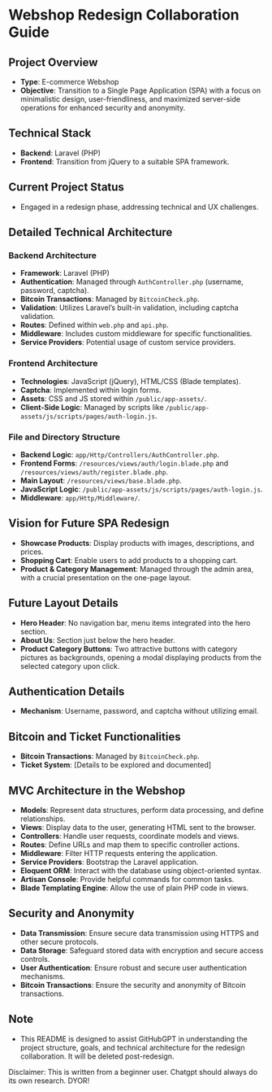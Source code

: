 # Webshop Redesign Collaboration Guide

## Project Overview
- **Type**: E-commerce Webshop
- **Objective**: Transition to a Single Page Application (SPA) with a focus on minimalistic design, user-friendliness, and maximized server-side operations for enhanced security and anonymity.

## Technical Stack
- **Backend**: Laravel (PHP)
- **Frontend**: Transition from jQuery to a suitable SPA framework.

## Current Project Status
- Engaged in a redesign phase, addressing technical and UX challenges.

## Detailed Technical Architecture

### Backend Architecture
- **Framework**: Laravel (PHP)
- **Authentication**: Managed through `AuthController.php` (username, password, captcha).
- **Bitcoin Transactions**: Managed by `BitcoinCheck.php`.
- **Validation**: Utilizes Laravel’s built-in validation, including captcha validation.
- **Routes**: Defined within `web.php` and `api.php`.
- **Middleware**: Includes custom middleware for specific functionalities.
- **Service Providers**: Potential usage of custom service providers.

### Frontend Architecture
- **Technologies**: JavaScript (jQuery), HTML/CSS (Blade templates).
- **Captcha**: Implemented within login forms.
- **Assets**: CSS and JS stored within `/public/app-assets/`.
- **Client-Side Logic**: Managed by scripts like `/public/app-assets/js/scripts/pages/auth-login.js`.

### File and Directory Structure
- **Backend Logic**: `app/Http/Controllers/AuthController.php`.
- **Frontend Forms**: `/resources/views/auth/login.blade.php` and `/resources/views/auth/register.blade.php`.
- **Main Layout**: `/resources/views/base.blade.php`.
- **JavaScript Logic**: `/public/app-assets/js/scripts/pages/auth-login.js`.
- **Middleware**: `app/Http/Middleware/`.

## Vision for Future SPA Redesign
- **Showcase Products**: Display products with images, descriptions, and prices.
- **Shopping Cart**: Enable users to add products to a shopping cart.
- **Product & Category Management**: Managed through the admin area, with a crucial presentation on the one-page layout.

## Future Layout Details
- **Hero Header**: No navigation bar, menu items integrated into the hero section.
- **About Us**: Section just below the hero header.
- **Product Category Buttons**: Two attractive buttons with category pictures as backgrounds, opening a modal displaying products from the selected category upon click.

## Authentication Details
- **Mechanism**: Username, password, and captcha without utilizing email.

## Bitcoin and Ticket Functionalities
- **Bitcoin Transactions**: Managed by `BitcoinCheck.php`.
- **Ticket System**: [Details to be explored and documented]

## MVC Architecture in the Webshop
- **Models**: Represent data structures, perform data processing, and define relationships.
- **Views**: Display data to the user, generating HTML sent to the browser.
- **Controllers**: Handle user requests, coordinate models and views.
- **Routes**: Define URLs and map them to specific controller actions.
- **Middleware**: Filter HTTP requests entering the application.
- **Service Providers**: Bootstrap the Laravel application.
- **Eloquent ORM**: Interact with the database using object-oriented syntax.
- **Artisan Console**: Provide helpful commands for common tasks.
- **Blade Templating Engine**: Allow the use of plain PHP code in views.

## Security and Anonymity
- **Data Transmission**: Ensure secure data transmission using HTTPS and other secure protocols.
- **Data Storage**: Safeguard stored data with encryption and secure access controls.
- **User Authentication**: Ensure robust and secure user authentication mechanisms.
- **Bitcoin Transactions**: Ensure the security and anonymity of Bitcoin transactions.

## Note 
- This README is designed to assist GitHubGPT in understanding the project structure, goals, and technical architecture for the redesign collaboration. It will be deleted post-redesign.

Disclaimer: This is written from a beginner user. Chatgpt should always do its own research. DYOR!
